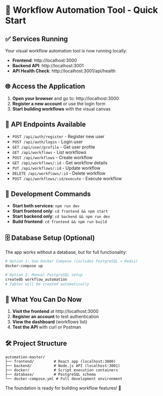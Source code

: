 # 🚀 Workflow Automation Tool - Quick Start

## ✅ Services Running

Your visual workflow automation tool is now running locally:

- **Frontend**: http://localhost:3000 
- **Backend API**: http://localhost:3001
- **API Health Check**: http://localhost:3001/api/health

## 🌐 Access the Application

1. **Open your browser** and go to: http://localhost:3000
2. **Register a new account** or use the login form
3. **Start building workflows** with the visual canvas

## 📡 API Endpoints Available

- `POST /api/auth/register` - Register new user
- `POST /api/auth/login` - Login user  
- `GET /api/user/profile` - Get user profile
- `GET /api/workflows` - List workflows
- `POST /api/workflows` - Create workflow
- `GET /api/workflows/:id` - Get workflow details
- `PUT /api/workflows/:id` - Update workflow
- `DELETE /api/workflows/:id` - Delete workflow
- `POST /api/workflows/:id/execute` - Execute workflow

## 🔧 Development Commands

- **Start both services**: `npm run dev`
- **Start frontend only**: `cd frontend && npm start`
- **Start backend only**: `cd backend && npm run dev`
- **Build frontend**: `cd frontend && npm run build`

## 🗄️ Database Setup (Optional)

The app works without a database, but for full functionality:

```bash
# Option 1: Use Docker Compose (includes PostgreSQL + Redis)
docker-compose up

# Option 2: Manual PostgreSQL setup
createdb workflow_automation
# Tables will be created automatically
```

## 🚀 What You Can Do Now

1. **Visit the frontend** at http://localhost:3000
2. **Register an account** to test authentication
3. **View the dashboard** (workflows list)
4. **Test the API** with curl or Postman

## 🛠️ Project Structure

```
automation-master/
├── frontend/         # React app (localhost:3000)
├── backend/          # Node.js API (localhost:3001)
├── docker/           # Script execution containers
├── database/         # PostgreSQL schema
└── docker-compose.yml # Full development environment
```

The foundation is ready for building workflow features! 🎉